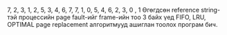 7, 2, 3, 1, 2, 5, 3, 4, 6, 7, 7, 1, 0, 5, 4, 6, 2, 3, 0 , 1  Өгөгдсөн reference string-тэй процессийн page fault-ийг frame-ийн тоо 3 байх үед FIFO, LRU, OPTIMAL page replacement алгоритмууд ашиглан тоолох програм бич.
